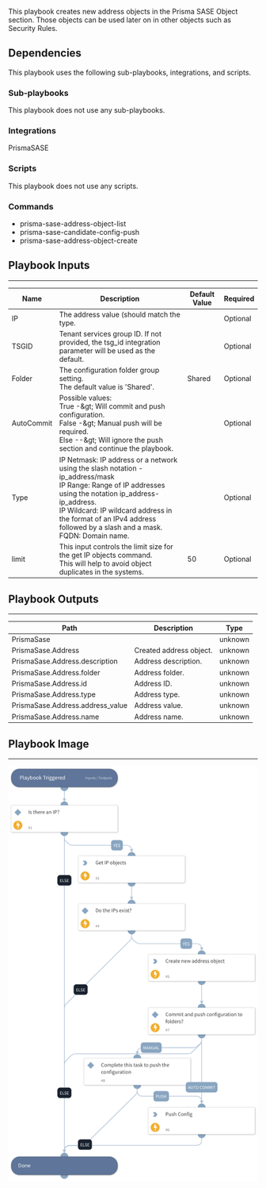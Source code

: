 This playbook creates new address objects in the Prisma SASE Object section. Those objects can be used later on in other objects such as Security Rules.

## Dependencies

This playbook uses the following sub-playbooks, integrations, and scripts.

### Sub-playbooks

This playbook does not use any sub-playbooks.

### Integrations

PrismaSASE

### Scripts

This playbook does not use any scripts.

### Commands

* prisma-sase-address-object-list
* prisma-sase-candidate-config-push
* prisma-sase-address-object-create

## Playbook Inputs

---

| **Name** | **Description** | **Default Value** | **Required** |
| --- | --- | --- | --- |
| IP | The address value \(should match the type\. |  | Optional |
| TSGID | Tenant services group ID. If not provided, the tsg_id integration parameter will be used as the default. |  | Optional |
| Folder | The configuration folder group setting.<br/>The default value is 'Shared'. | Shared | Optional |
| AutoCommit | Possible values:<br/>True -&amp;gt; Will commit and push configuration.<br/>False -&amp;gt; Manual push will be required.<br/>Else --&amp;gt; Will ignore the push section and continue the playbook. |  | Optional |
| Type | IP Netmask: IP address or a network using the slash notation - ip_address/mask<br/>IP Range: Range of IP addresses using the notation ip_address-ip_address.<br/>IP Wildcard: IP wildcard address in the format of an IPv4 address followed by a slash and a mask.<br/>FQDN: Domain name. |  | Optional |
| limit | This input controls the limit size for the get IP objects command.<br/>This will help to avoid object duplicates in the systems.<br/> | 50 | Optional |

## Playbook Outputs

---

| **Path** | **Description** | **Type** |
| --- | --- | --- |
| PrismaSase |  | unknown |
| PrismaSase.Address | Created address object. | unknown |
| PrismaSase.Address.description | Address description. | unknown |
| PrismaSase.Address.folder | Address folder. | unknown |
| PrismaSase.Address.id | Address ID. | unknown |
| PrismaSase.Address.type | Address type. | unknown |
| PrismaSase.Address.address_value | Address value. | unknown |
| PrismaSase.Address.name | Address name. | unknown |

## Playbook Image

---

![Prisma SASE - Create Address Object](../doc_files/Prisma_SASE_-_Create_Address_Object.png)
